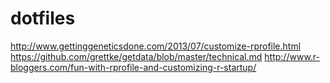 # dotfiles

http://www.gettinggeneticsdone.com/2013/07/customize-rprofile.html
https://github.com/grettke/getdata/blob/master/technical.md
http://www.r-bloggers.com/fun-with-rprofile-and-customizing-r-startup/
